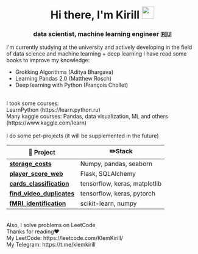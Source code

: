 <h1 align="center">Hi there, I'm Kirill</a> 
<img src="https://github.com/blackcater/blackcater/raw/main/images/Hi.gif" height="32"/></h1>
<h3 align="center"> data scientist, machine learning engineer 🇷🇺 </h3>

I'm currently studying at the university and actively developing in the field of data science and machine learning + deep learning
I have read some books to improve my knowledge:
* Grokking Algorithms (Aditya Bhargava)
* Learning Pandas 2.0 (Matthew Rosch)
* Deep learning with Python (François Chollet)
<br>
I took some courses: <br>
LearnPython (https://learn.python.ru) <br>
Many kaggle courses: Pandas, data visualization, ML and others (https://www.kaggle.com/learn)
<br>
<br>
I do some pet-projects (it will be supplemented in the future)
<table>
  <thead align="center">
    <tr border: none;>
      <th><b>📘 Project</b></th>
      <th><b>✏️Stack</b></th>
    </tr>

  <tbody>
    <tr>
      <td><a href="https://github.com/KirillKlem/storage_costs"><b>storage_costs</b></a></td>
      <td>Numpy, pandas, seaborn</td>
    </tr>
      <td><a href="https://github.com/KirillKlem/player-score-web"><b>player_score_web</b></a></td>
      <td>Flask, SQLAlchemy</td>
    <tr>
      <td><a href="https://github.com/KirillKlem/cards_classification"><b>cards_classification</b></a></td>
      <td>tensorflow, keras, matplotlib</td>
    </tr>
    <tr>
      <td><a href="https://github.com/KirillKlem/CU_in_ML"><b>find_video_duplicates</b></a></td>
      <td>tensorflow, keras, pytorch</td>
    </tr>
    <tr>
      <td><a href="https://github.com/KirillKlem/Brain-Atlas-Clustering-for-Individual-fMRI-Fingerprints"><b>fMRI_identification</b></a></td>
      <td>scikit-learn, numpy</td>
    </tr>
  </tbody>
</table>

<br>
Also, I solve problems on LeetCode <br>
Thanks for reading❤️ <br>
My LeetCode: https://leetcode.com/KlemKirill/ <br>
My Telegram: https://t.me/klemkirill <br>

<!--


- 🔭 I’m currently working on ...
- 🌱 I’m currently learning ...
- 👯 I’m looking to collaborate on ...
- 🤔 I’m looking for help with ...
- 💬 Ask me about ...
- 📫 How to reach me: ...
- 😄 Pronouns: ...
- ⚡ Fun fact: ...
-->
